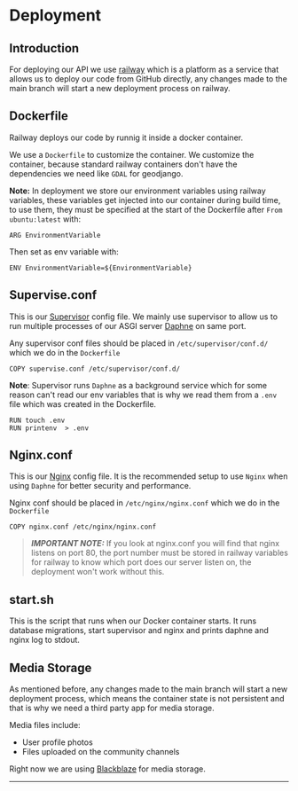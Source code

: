 # Deployment

## Introduction

For deploying our API we use [railway](https://railway.app/) which is a platform as a service
that allows us to deploy our code from GitHub directly, any changes made to the main branch
will start a new deployment process on railway.

## Dockerfile

Railway deploys our code by runnig it inside a docker container.  

We use a `Dockerfile` to customize the container. We customize the container, because
standard railway containers don't have the dependencies we need like `GDAL` for geodjango.  

**Note:** In deployment we store our environment variables using railway variables, these variables get injected into our container during build time, to use them, they must be specified at the start of the Dockerfile after `From ubuntu:latest` with:

```docker
ARG EnvironmentVariable
```

Then set as env variable with:

```docker
ENV EnvironmentVariable=${EnvironmentVariable}
```  

## Supervise.conf

This is our [Supervisor](http://supervisord.org/index.html) config file. We mainly use supervisor to allow us to run multiple processes of our ASGI server [Daphne](https://github.com/django/daphne) on same port.  

Any supervisor conf files should be placed in `/etc/supervisor/conf.d/` which we do in the `Dockerfile`
```docker
COPY supervise.conf /etc/supervisor/conf.d/
```

**Note**: Supervisor runs `Daphne` as a background service which for some reason can't read our env variables that is why we read them from a `.env` file which was created in the Dockerfile.
```docker
RUN touch .env
RUN printenv  > .env
```

## Nginx.conf
This is our [Nginx](https://www.nginx.com/) config file. It is the recommended setup to use `Nginx` when using `Daphne` for better security and performance.  

Nginx conf should be placed in `/etc/nginx/nginx.conf` which we do in the `Dockerfile`
```docker
COPY nginx.conf /etc/nginx/nginx.conf
```

> **_IMPORTANT NOTE:_** If you look at nginx.conf you will find that nginx listens on port 80, the port number must be stored in railway variables for railway to know which port does our server listen on, the deployment won't work without this.

## start.sh
This is the script that runs when our Docker container starts. It runs database migrations, start supervisor and nginx and prints daphne and nginx log to stdout.

## Media Storage

As mentioned before, any changes made to the main branch will start a new deployment process, which means the container state is not persistent and that is why we need a third party app for media storage.  

Media files include: 

- User profile photos 
- Files uploaded on the community channels

Right now we are using [Blackblaze](https://www.backblaze.com/) for media storage.

---